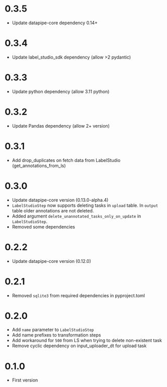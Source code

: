 # 0.3.5

* Update datapipe-core dependency 0.14+

# 0.3.4

* Update label_studio_sdk dependency (allow >2 pydantic)

# 0.3.3

* Update python dependency (allow 3.11 python)

# 0.3.2

* Update Pandas dependency (allow 2+ version)

# 0.3.1

* Add drop_duplicates on fetch data from LabelStudio (get_annotations_from_ls)

# 0.3.0

* Update datapipe-core version (0.13.0-alpha.4)
* `LabelStudioStep` now supports deleting tasks in `upload` table. In `output`
  table older annotations are not deleted.
* Added argument `delete_unannotated_tasks_only_on_update` in `LabelStudioStep`.
* Removed some dependencies

# 0.2.2

* Update datapipe-core version (0.12.0)

# 0.2.1
* Removed `sqlite3` from required dependencies in pyproject.toml

# 0.2.0

* Add `name` parameter to `LabelStudioStep`
* Add name prefixes to transformation steps
* Add workaround for `500` from LS when trying to delete non-existent task
* Remove cyclic dependency on input_uploader_dt for upload task

# 0.1.0

* First version
